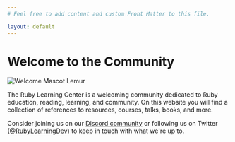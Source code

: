 ```yaml
---
# Feel free to add content and custom Front Matter to this file.

layout: default
---
```


# Welcome to the Community

<img
  src="<%= relative_url '/images/welcome_lemur.png' %>"
  alt="Welcome Mascot Lemur"
  class="center welcome-image"
/>

The Ruby Learning Center is a welcoming community dedicated to Ruby education, reading, learning, and community. On this website you will find a collection of references to resources, courses, talks, books, and more.

Consider joining us on our [Discord community](discord.gg/BeUtrFAgDF) or following us on Twitter ([@RubyLearningDev](https://twitter.com/RubyLearningDev)) to keep in touch with what we're up to.
